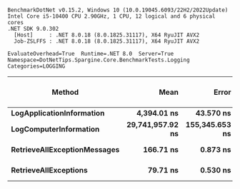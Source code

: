 ```

BenchmarkDotNet v0.15.2, Windows 10 (10.0.19045.6093/22H2/2022Update)
Intel Core i5-10400 CPU 2.90GHz, 1 CPU, 12 logical and 6 physical cores
.NET SDK 9.0.302
  [Host]     : .NET 8.0.18 (8.0.1825.31117), X64 RyuJIT AVX2
  Job-ZSLFFS : .NET 8.0.18 (8.0.1825.31117), X64 RyuJIT AVX2

EvaluateOverhead=True  Runtime=.NET 8.0  Server=True  
Namespace=DotNetTips.Spargine.Core.BenchmarkTests.Logging  Categories=LOGGING  

```
| Method                       | Mean             | Error          | StdDev         | StdErr        | Min              | Q1               | Median           | Q3               | Max              | Op/s          | CI99.9% Margin | Iterations | Kurtosis | MValue | Skewness | Rank | LogicalGroup | Baseline | Gen0   | Exceptions | Completed Work Items | Lock Contentions | Code Size | Allocated |
|----------------------------- |-----------------:|---------------:|---------------:|--------------:|-----------------:|-----------------:|-----------------:|-----------------:|-----------------:|--------------:|---------------:|-----------:|---------:|-------:|---------:|-----:|------------- |--------- |-------:|-----------:|---------------------:|-----------------:|----------:|----------:|
| **LogApplicationInformation**    |      **4,394.01 ns** |      **43.570 ns** |      **40.756 ns** |     **10.523 ns** |      **4,339.82 ns** |      **4,355.06 ns** |      **4,386.51 ns** |      **4,424.48 ns** |      **4,457.22 ns** |    **227,582.68** |       **2.238 ns** |      **15.00** |    **1.426** |  **2.000** |   **0.1554** |    **3** | *****            | **No**       | **0.0458** |          **-** |                    **-** |                **-** |        **NA** |    **4520 B** |
| **LogComputerInformation**       | **29,741,957.92 ns** | **155,345.653 ns** | **145,310.420 ns** | **37,518.989 ns** | **29,512,771.88 ns** | **29,625,964.06 ns** | **29,722,881.25 ns** | **29,829,459.38 ns** | **30,023,393.75 ns** |         **33.62** | **-18,751.995 ns** |      **15.00** |    **2.022** |  **2.000** |   **0.4085** |    **4** | *****            | **No**       |      **-** |          **-** |                    **-** |                **-** |        **NA** |   **55312 B** |
| **RetrieveAllExceptionMessages** |        **166.71 ns** |       **0.873 ns** |       **0.817 ns** |      **0.211 ns** |        **165.79 ns** |        **166.01 ns** |        **166.57 ns** |        **167.19 ns** |        **168.44 ns** |  **5,998,270.84** |       **7.395 ns** |      **15.00** |    **2.180** |  **2.000** |   **0.6453** |    **2** | *****            | **No**       | **0.0057** |          **-** |                    **-** |                **-** |     **637 B** |     **528 B** |
| **RetrieveAllExceptions**        |         **79.71 ns** |       **0.530 ns** |       **0.442 ns** |      **0.123 ns** |         **79.13 ns** |         **79.49 ns** |         **79.64 ns** |         **79.93 ns** |         **80.78 ns** | **12,544,859.34** |       **6.439 ns** |      **13.00** |    **3.069** |  **2.000** |   **0.8098** |    **1** | *****            | **No**       | **0.0041** |          **-** |                    **-** |                **-** |     **510 B** |     **376 B** |
